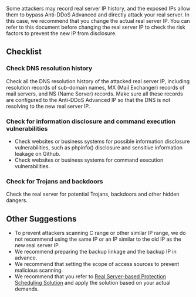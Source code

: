 ﻿[//]: # (chinagitpath:XXXXX)

Some attackers may record real server IP history, and the exposed IPs allow them to bypass Anti-DDoS Advanced and directly attack your real server. In this case, we recommend that you change the actual real server IP. You can refer to this document before changing the real server IP to check the risk factors to prevent the new IP from disclosure.

## Checklist
### Check DNS resolution history
Check all the DNS resolution history of the attacked real server IP, including resolution records of sub-domain names, MX (Mail Exchanger) records of mail servers, and NS (Name Server) records. Make sure all these records are configured to the Anti-DDoS Advanced IP so that the DNS is not resolving to the new real server IP.

### Check for information disclosure and command execution vulnerabilities
- Check websites or business systems for possible information disclosure vulnerabilities, such as phpinfo() disclosure and sensitive information leakage on Github.
- Check websites or business systems for command execution vulnerabilities.

### Check for Trojans and backdoors
Check the real server for potential Trojans, backdoors and other hidden dangers.

## Other Suggestions
- To prevent attackers scanning C range or other similar IP range, we do not recommend using the same IP or an IP similar to the old IP as the new real server IP. 
- We recommend preparing the backup linkage and the backup IP in advance.
- We recommend that setting the scope of access sources to prevent malicious scanning.
- We recommend that you refer to [Real Server-based Protection Scheduling Solution](https://cloud.tencent.com/document/product/1014/31125) and apply the solution based on your actual demands.
